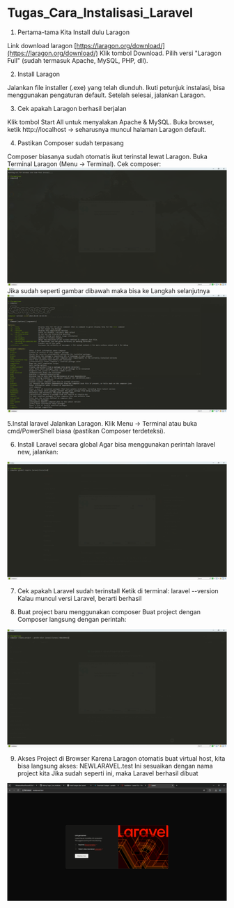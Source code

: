 # Tugas_Cara_Instalisasi_Laravel

1. Pertama-tama Kita Install dulu Laragon

Link download laragon [https://laragon.org/download/](https://laragon.org/download/)
Klik tombol Download.
Pilih versi "Laragon Full" (sudah termasuk Apache, MySQL, PHP, dll).

2. Install Laragon

Jalankan file installer (.exe) yang telah diunduh.
Ikuti petunjuk instalasi, bisa menggunakan pengaturan default.
Setelah selesai, jalankan Laragon.

3. Cek apakah Laragon berhasil berjalan
   
Klik tombol Start All untuk menyalakan Apache & MySQL.
Buka browser, ketik http://localhost → seharusnya muncul halaman Laragon default.

4. Pastikan Composer sudah terpasang
   
Composer biasanya sudah otomatis ikut terinstal lewat Laragon.
Buka Terminal Laragon (Menu → Terminal).
Cek composer:
<img src="img/composer.png">
Jika sudah seperti gambar dibawah maka bisa ke Langkah selanjutnya
<img src="composerfinal.png">

5.Instal laravel
Jalankan Laragon.
Klik Menu → Terminal atau buka cmd/PowerShell biasa (pastikan Composer terdeteksi).

6. Install Laravel secara global
Agar bisa menggunakan perintah laravel new, jalankan:
<img src="installaravel.png">

7. Cek apakah Laravel sudah terinstall
Ketik di terminal:
laravel --version
Kalau muncul versi Laravel, berarti berhasil 

8. Buat project baru menggunakan composer
Buat project dengan Composer langsung dengan perintah:
<img src="buatproject.png">

9. Akses Project di Browser
Karena Laragon otomatis buat virtual host, kita bisa langsung akses:  NEWLARAVEL.test
Ini sesuaikan dengan nama project kita
Jika sudah seperti ini, maka Laravel berhasil dibuat
<img src="example.png">

